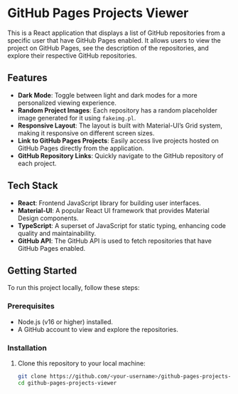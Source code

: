 # GitHub Pages Projects Viewer

This is a React application that displays a list of GitHub repositories from a specific user that have GitHub Pages enabled. It allows users to view the project on GitHub Pages, see the description of the repositories, and explore their respective GitHub repositories.

## Features

- **Dark Mode**: Toggle between light and dark modes for a more personalized viewing experience.
- **Random Project Images**: Each repository has a random placeholder image generated for it using `fakeimg.pl`.
- **Responsive Layout**: The layout is built with Material-UI’s Grid system, making it responsive on different screen sizes.
- **Link to GitHub Pages Projects**: Easily access live projects hosted on GitHub Pages directly from the application.
- **GitHub Repository Links**: Quickly navigate to the GitHub repository of each project.

## Tech Stack

- **React**: Frontend JavaScript library for building user interfaces.
- **Material-UI**: A popular React UI framework that provides Material Design components.
- **TypeScript**: A superset of JavaScript for static typing, enhancing code quality and maintainability.
- **GitHub API**: The GitHub API is used to fetch repositories that have GitHub Pages enabled.

## Getting Started

To run this project locally, follow these steps:

### Prerequisites

- Node.js (v16 or higher) installed.
- A GitHub account to view and explore the repositories.

### Installation

1. Clone this repository to your local machine:

   ```bash
   git clone https://github.com/<your-username>/github-pages-projects-viewer.git
   cd github-pages-projects-viewer
